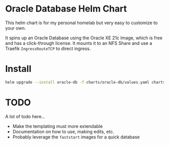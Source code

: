 # Oracle Database Helm Chart

This helm chart is for my personal homelab but very easy to customize to your own.

It spins up an Oracle Database using the Oracle XE 21c Image, which is free and has a click-through
license. It mounts it to an NFS Share and use a Traefik `IngressRouteTCP` to direct ingress.

# Install

```bash
helm upgrade --install oracle-db -f charts/oracle-db/values.yaml charts/oracle-db --namespace oracle-namespace
```


# TODO

A lot of todo here...

- Make the templating must more extendable
- Documentation on how to use, making edits, etc.
- Probably leverage the `faststart` images for a quick database